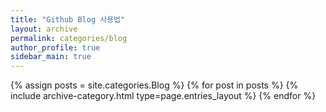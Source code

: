 ```yaml
---
title: "Github Blog 사용법"
layout: archive
permalink: categories/blog
author_profile: true
sidebar_main: true
---
```



{% assign posts = site.categories.Blog %}
{% for post in posts %} {% include archive-category.html type=page.entries_layout %} {% endfor %}
